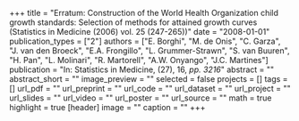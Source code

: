 +++
title = "Erratum: Construction of the World Health Organization child growth standards: Selection of methods for attained growth curves (Statistics in Medicine (2006) vol. 25 (247-265))"
date = "2008-01-01"
publication_types = ["2"]
authors = ["E. Borghi", "M. de Onis", "C. Garza", "J. van den Broeck", "E.A. Frongillo", "L. Grummer-Strawn", "S. van Buuren", "H. Pan", "L. Molinari", "R. Martorell", "A.W. Onyango", "J.C. Martines"]
publication = "In: Statistics in Medicine, (27), 16, _pp. 3216_"
abstract = ""
abstract_short = ""
image_preview = ""
selected = false
projects = []
tags = []
url_pdf = ""
url_preprint = ""
url_code = ""
url_dataset = ""
url_project = ""
url_slides = ""
url_video = ""
url_poster = ""
url_source = ""
math = true
highlight = true
[header]
image = ""
caption = ""
+++
